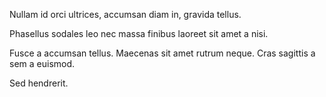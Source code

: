 Nullam id orci ultrices, 
accumsan diam in, 
gravida tellus. 

Phasellus sodales leo 
nec massa finibus laoreet 
sit amet a nisi. 

Fusce a accumsan tellus. 
Maecenas sit amet rutrum neque. 
Cras sagittis a sem a euismod. 

Sed hendrerit. 
